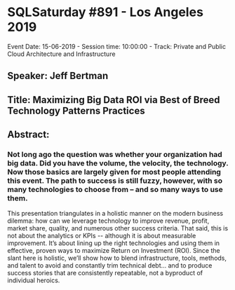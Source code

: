 # SQLSaturday #891 - Los Angeles 2019
Event Date: 15-06-2019 - Session time: 10:00:00 - Track: Private and Public Cloud Architecture and Infrastructure
## Speaker: Jeff Bertman
## Title: Maximizing Big Data ROI via Best of Breed Technology Patterns  Practices
## Abstract:
### Not long ago the question was whether your organization had big data. Did you have the volume, the velocity, the technology. Now those basics are largely given for most people attending this event. The path to success is still fuzzy, however, with so many technologies to choose from – and so many ways to use them.
 
This presentation triangulates in a holistic manner on the modern business dilemma: how can we leverage technology to improve revenue, profit, market share, quality, and numerous other success criteria. That said, this is not about the analytics or KPIs -- although it is about measurable improvement. It’s about lining up the right technologies and using them in effective, proven ways to maximize Return on Investment (ROI). Since the slant here is holistic, we’ll show how to blend infrastructure, tools, methods, and talent to avoid and constantly trim technical debt… and to produce success stories that are consistently repeatable, not a byproduct of individual heroics.
